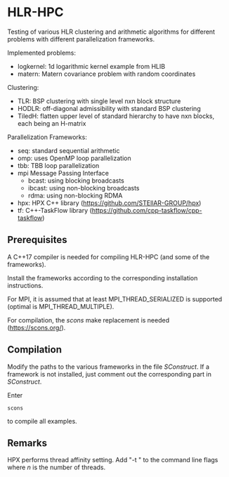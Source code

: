 HLR-HPC
=======

Testing of various HLR clustering and arithmetic algorithms for
different problems with different parallelization frameworks.

Implemented problems:

  - logkernel:  1d logarithmic kernel example from HLIB
  - matern:     Matern covariance problem with random coordinates
  
Clustering:

  - TLR:    BSP clustering with single level nxn block structure
  - HODLR:  off-diagonal admissibility with standard BSP clustering
  - TiledH: flatten upper level of standard hierarchy to have nxn
            blocks, each being an H-matrix

Parallelization Frameworks:

  - seq:       standard sequential arithmetic
  - omp:       uses OpenMP loop parallelization
  - tbb:       TBB loop parallelization
  - mpi        Message Passing Interface
    - bcast:   using blocking broadcasts
    - ibcast:  using non-blocking broadcasts
    - rdma:    using non-blocking RDMA
  - hpx:       HPX C++ library (https://github.com/STEllAR-GROUP/hpx)
  - tf:        C++-TaskFlow library (https://github.com/cpp-taskflow/cpp-taskflow)


Prerequisites
-------------
    
A C++17 compiler is needed for compiling HLR-HPC (and some of the
frameworks).

Install the frameworks according to the corresponding installation
instructions. 

For MPI, it is assumed that at least MPI_THREAD_SERIALIZED is
supported (optimal is MPI_THREAD_MULTIPLE).

For compilation, the *scons* make replacement is needed
(https://scons.org/).


Compilation
-----------

Modify the paths to the various frameworks in the file
*SConstruct*. If a framework is not installed, just comment out the
corresponding part in *SConstruct*.

Enter

~~~
scons
~~~

to compile all examples.


Remarks
-------

HPX performs thread affinity setting. Add "-t <n>" to the command
line flags where *n* is the number of threads.
